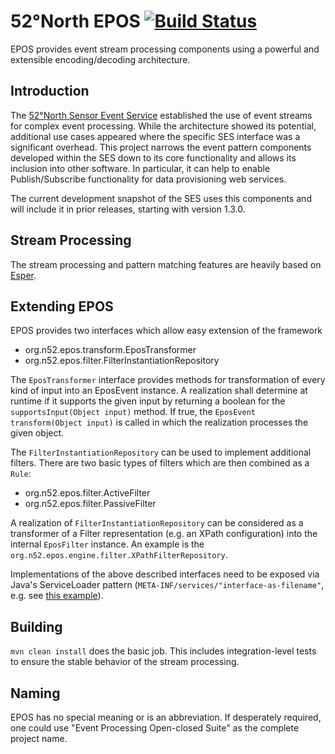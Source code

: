 # 52°North EPOS [![Build Status](https://travis-ci.org/52North/epos.png?branch=master)](https://travis-ci.org/52North/epos)

EPOS provides event stream processing components using a powerful and
extensible encoding/decoding architecture.

## Introduction

The [52°North Sensor Event Service](https://github.com/52North/SES)
established the use of event streams
for complex event processing. While the architecture showed its
potential, additional use cases appeared where the specific SES
interface was a significant overhead. This project narrows the event
pattern components developed within the SES down to its core
functionality and allows its inclusion into other software. In
particular, it can help to enable Publish/Subscribe functionality for
data provisioning web services.

The current development snapshot of the SES uses this components and
will include it in prior releases, starting with version 1.3.0.

## Stream Processing

The stream processing and pattern matching features are heavily based on 
[Esper](http://esper.codehaus.org/).

## Extending EPOS

EPOS provides two interfaces which allow easy extension of the framework

 * org.n52.epos.transform.EposTransformer
 * org.n52.epos.filter.FilterInstantiationRepository
 
The `EposTransformer` interface provides methods for transformation of
every kind of input into an EposEvent instance. A realization shall
determine at runtime if it supports the given input by returning a
boolean for  the ` supportsInput(Object input)` method. If true, the
`EposEvent transform(Object input)` is called in which the realization
processes the given object.

The `FilterInstantiationRepository` can be used to implement additional
filters. There are two basic types of filters which are then combined as
a `Rule`:

 * org.n52.epos.filter.ActiveFilter
 * org.n52.epos.filter.PassiveFilter

A realization of `FilterInstantiationRepository` can be considered as a
transformer of a Filter representation (e.g. an XPath configuration)
into the internal `EposFilter` instance. An example is the
`org.n52.epos.engine.filter.XPathFilterRepository`.

Implementations of the above described interfaces need to be exposed via
Java's ServiceLoader pattern (`META-INF/services/"interface-as-filename"`,
e.g. see [this example](epos-transform/epos-transform-xmlbeans/src/main/resources/META-INF/services/org.n52.epos.transform.EposTransformer)).

## Building

`mvn clean install` does the basic job. This includes integration-level
tests to ensure the stable behavior of the stream processing.

## Naming

EPOS has no special meaning or is an abbreviation. If desperately
required, one could use "Event Processing Open-closed Suite" as the
complete project name.
